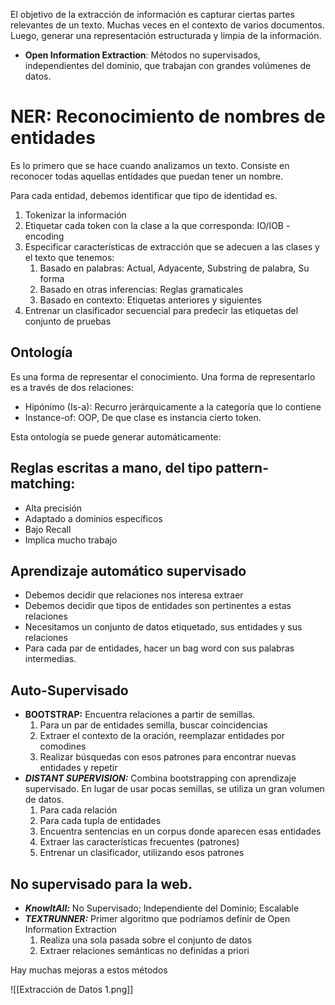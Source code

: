 El objetivo de la extracción de información es capturar ciertas partes relevantes de un texto. Muchas veces en el contexto de varios documentos. Luego, generar una representación estructurada y limpia de la información.

- **Open Information Extraction**: Métodos no supervisados, independientes del dominio, que trabajan con grandes volúmenes de datos.

# NER: Reconocimiento de nombres de entidades

Es lo primero que se hace cuando analizamos un texto. Consiste en reconocer todas aquellas entidades que puedan tener un nombre.

Para cada entidad, debemos identificar que tipo de identidad es.

1. Tokenizar la información
2. Etiquetar cada token con la clase a la que corresponda: IO/IOB - encoding
3. Especificar características de extracción que se adecuen a las clases y el texto que tenemos:
    1. Basado en palabras: Actual, Adyacente, Substring de palabra, Su forma
    2. Basado en otras inferencias: Reglas gramaticales
    3. Basado en contexto: Etiquetas anteriores y siguientes
4. Entrenar un clasificador secuencial para predecir las etiquetas del conjunto de pruebas

## Ontología

Es una forma de representar el conocimiento. Una forma de representarlo es a través de dos relaciones:

- Hipónimo (Is-a): Recurro jerárquicamente a la categoría que lo contiene
- Instance-of: OOP, De que clase es instancia cierto token.

Esta ontología se puede generar automáticamente:

## Reglas escritas a mano, del tipo pattern-matching:

- Alta precisión
- Adaptado a dominios específicos
- Bajo Recall
- Implica mucho trabajo

## Aprendizaje automático supervisado

- Debemos decidir que relaciones nos interesa extraer
- Debemos decidir que tipos de entidades son pertinentes a estas relaciones
- Necesitamos un conjunto de datos etiquetado, sus entidades y sus relaciones
- Para cada par de entidades, hacer un bag word con sus palabras intermedias.

## Auto-Supervisado

- **BOOTSTRAP:** Encuentra relaciones a partir de semillas.
    1. Para un par de entidades semilla, buscar coincidencias
    2. Extraer el contexto de la oración, reemplazar entidades por comodines
    3. Realizar búsquedas con esos patrones para encontrar nuevas entidades y repetir
- ***DISTANT SUPERVISION:*** Combina bootstrapping con aprendizaje supervisado. En lugar de usar pocas semillas, se utiliza un gran volumen de datos.
    1. Para cada relación
    2. Para cada tupla de entidades
    3. Encuentra sentencias en un corpus donde aparecen esas entidades
    4. Extraer las características frecuentes (patrones)
    5. Entrenar un clasificador, utilizando esos patrones

## No supervisado para la web.

- ***KnowItAll:*** No Supervisado; Independiente del Dominio; Escalable
- ***TEXTRUNNER:*** Primer algoritmo que podríamos definir de Open Information Extraction
    1. Realiza una sola pasada sobre el conjunto de datos
    2. Extraer relaciones semánticas no definidas a priori

Hay muchas mejoras a estos métodos

![[Extracción de Datos 1.png]]
